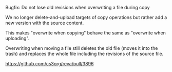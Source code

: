 Bugfix: Do not lose old revisions when overwriting a file during copy

We no longer delete-and-upload targets of copy operations but rather
add a new version with the source content.

This makes "overwrite when copying" behave the same as "overwrite when uploading".

Overwriting when moving a file still deletes the old file (moves it into the
trash) and replaces the whole file including the revisions of the source file.

https://github.com/cs3org/reva/pull/3896
